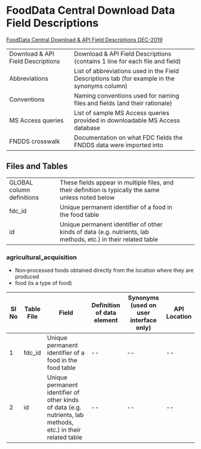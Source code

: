 # FoodData Central Download Data Field Descriptions

[FoodData Central Download & API Field Descriptions DEC-2019](./Download_&_API_Field_Descriptions_Dec2019.pdf)

|||
|--|--|
|Download & API Field Descriptions| Download & API Field Descriptions (contains 1 line for each file and field) |
|Abbreviations| List of abbreviations used in the Field Descriptions tab (for example in the synonyms column) |
|Conventions| Naming conventions used for naming files and fields (and their rationale) |
|MS Access queries| List of sample MS Access queries provided in downloadable MS Access database |
|FNDDS crosswalk| Documentation on what FDC fields the FNDDS data were imported into |

## Files and Tables

||||||
|--|--|--|--|--|
| GLOBAL column definitions |These fields appear in multiple files, and their definition is typically the same unless noted below|
| fdc_id | Unique permanent identifier of a food in the food table |
| id | Unique permanent identifier of other kinds of data (e.g. nutrients, lab methods, etc.) in their related table |

### agricultural_acquisition

- Non‐processed foods obtained directly from the location where they are 
produced
- food (is a type of food)

|Sl No | Table  File | Field | Definition of data element | Synonyms (used on user interface only) | API Location |
|--|--|--|--|--|--|
| 1 | fdc_id | Unique permanent identifier of a food in the food table |--|--|--|
| 2 | id | Unique permanent identifier of other kinds of data (e.g. nutrients, lab methods, etc.) in their related table |--|--|--|

